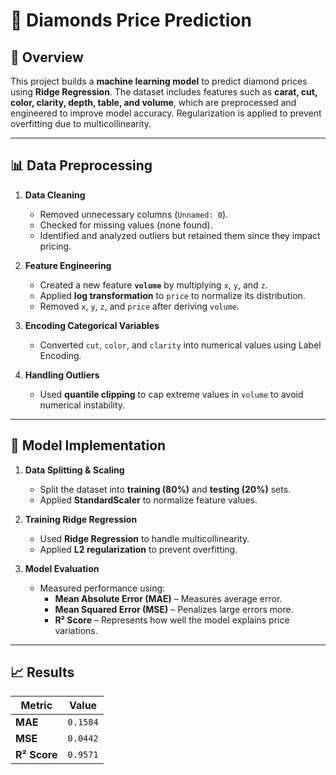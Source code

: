 # 💎 Diamonds Price Prediction

## 📌 Overview
This project builds a **machine learning model** to predict diamond prices using **Ridge Regression**. The dataset includes features such as **carat, cut, color, clarity, depth, table, and volume**, which are preprocessed and engineered to improve model accuracy. Regularization is applied to prevent overfitting due to multicollinearity.

---

## 📊 Data Preprocessing
1. **Data Cleaning**  
   - Removed unnecessary columns (`Unnamed: 0`).  
   - Checked for missing values (none found).  
   - Identified and analyzed outliers but retained them since they impact pricing.

2. **Feature Engineering**  
   - Created a new feature **`volume`** by multiplying `x`, `y`, and `z`.  
   - Applied **log transformation** to `price` to normalize its distribution.  
   - Removed `x`, `y`, `z`, and `price` after deriving `volume`.

3. **Encoding Categorical Variables**  
   - Converted `cut`, `color`, and `clarity` into numerical values using Label Encoding.

4. **Handling Outliers**  
   - Used **quantile clipping** to cap extreme values in `volume` to avoid numerical instability.

---

## 🚀 Model Implementation
1. **Data Splitting & Scaling**  
   - Split the dataset into **training (80%)** and **testing (20%)** sets.  
   - Applied **StandardScaler** to normalize feature values.  

2. **Training Ridge Regression**  
   - Used **Ridge Regression** to handle multicollinearity.  
   - Applied **L2 regularization** to prevent overfitting.

3. **Model Evaluation**  
   - Measured performance using:  
     - **Mean Absolute Error (MAE)** – Measures average error.  
     - **Mean Squared Error (MSE)** – Penalizes large errors more.  
     - **R² Score** – Represents how well the model explains price variations.

---

## 📈 Results
| Metric | Value |
|--------|-------|
| **MAE** | `0.1584` |
| **MSE** | `0.0442` |
| **R² Score** | `0.9571` |
